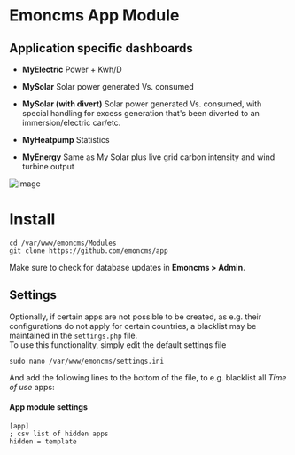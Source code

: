 # Emoncms App Module

## Application specific dashboards

* **MyElectric**
Power + Kwh/D

* **MySolar**
Solar power generated Vs. consumed

* **MySolar (with divert)**
Solar power generated Vs. consumed, with special handling for excess generation that's been diverted to an immersion/electric car/etc.

* **MyHeatpump**
Statistics

* **MyEnergy**
Same as My Solar plus live grid carbon intensity and wind turbine output


![image](images/dark_app.png)

# Install

    cd /var/www/emoncms/Modules
    git clone https://github.com/emoncms/app

Make sure to check for database updates in **Emoncms > Admin**.

## Settings

Optionally, if certain apps are not possible to be created, as e.g. their configurations do not apply for certain countries, a blacklist may be maintained in the `settings.php` file.  
To use this functionality, simply edit the default settings file

    sudo nano /var/www/emoncms/settings.ini

And add the following lines to the bottom of the file, to e.g. blacklist all *Time of use* apps:

#### App module settings

    [app]
    ; csv list of hidden apps
    hidden = template

